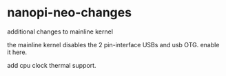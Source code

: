 # nanopi-neo-changes
additional changes to mainline kernel

the mainline kernel disables the 2 pin-interface USBs and usb OTG.
enable it here.

add cpu clock thermal support.
